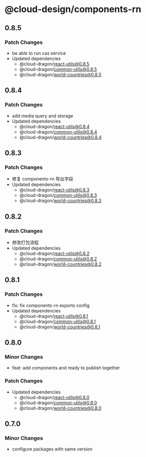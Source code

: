 # @cloud-design/components-rn

## 0.8.5

### Patch Changes

- be able to run cas service
- Updated dependencies
  - @cloud-dragon/react-utils@0.8.5
  - @cloud-dragon/common-utils@0.8.5
  - @cloud-dragon/world-countries@0.8.5

## 0.8.4

### Patch Changes

- add media query and storage
- Updated dependencies
  - @cloud-dragon/react-utils@0.8.4
  - @cloud-dragon/common-utils@0.8.4
  - @cloud-dragon/world-countries@0.8.4

## 0.8.3

### Patch Changes

- 修复 components-rn 导出字段
- Updated dependencies
  - @cloud-dragon/react-utils@0.8.3
  - @cloud-dragon/common-utils@0.8.3
  - @cloud-dragon/world-countries@0.8.3

## 0.8.2

### Patch Changes

- 修改打包流程
- Updated dependencies
  - @cloud-dragon/react-utils@0.8.2
  - @cloud-dragon/common-utils@0.8.2
  - @cloud-dragon/world-countries@0.8.2

## 0.8.1

### Patch Changes

- fix: fix components-rn exports config
- Updated dependencies
  - @cloud-dragon/react-utils@0.8.1
  - @cloud-dragon/common-utils@0.8.1
  - @cloud-dragon/world-countries@0.8.1

## 0.8.0

### Minor Changes

- feat: add components and ready to publish together

### Patch Changes

- Updated dependencies
  - @cloud-dragon/react-utils@0.8.0
  - @cloud-dragon/common-utils@0.8.0
  - @cloud-dragon/world-countries@0.8.0

## 0.7.0

### Minor Changes

- configure packages with same version
